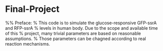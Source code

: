 # Final-Project
%% Preface: 
% This code is to simulate the glucose-responsive GFP-ssrA and RFP-ssrA
% levels in human body. Due to the scope and available time of this 
% project, many trivial parameters are based on reasonable assumptions.
% Those parameters can be chagned according to real reaction mechanisms. 
